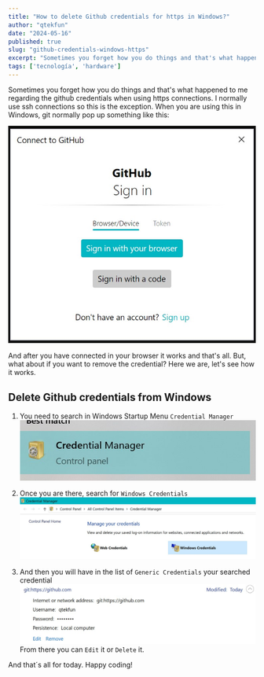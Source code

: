 ```yaml
---
title: "How to delete Github credentials for https in Windows?"
author: "qtekfun"
date: "2024-05-16"
published: true
slug: "github-credentials-windows-https"
excerpt: "Sometimes you forget how you do things and that's what happened to me regarding the github credentials when using"
tags: ['tecnología', 'hardware']
---
```



Sometimes you forget how you do things and that's what happened to me regarding the github credentials when using
https connections. I normally use ssh connections so this is the exception. When you are using this in Windows, git
normally pop up something like this:

![Connect To Github](/assets/computer-things/2024-05-16-github-credentials-windows-https/ConnectToGithub.jpg)

And after you have connected in your browser it works and that's all. But, what about if you want to remove the
credential? Here we are, let's see how it works.

## Delete Github credentials from Windows

1. You need to search in Windows Startup Menu `Credential Manager`
![Credential Manager](/assets/computer-things/2024-05-16-github-credentials-windows-https/CredentialManager.jpg)

1. Once you are there, search for `Windows Credentials`
![Windows Credentials](/assets/computer-things/2024-05-16-github-credentials-windows-https/WindowsCredentials.jpg)

1. And then you will have in the list of `Generic Credentials` your searched credential
![Credential](/assets/computer-things/2024-05-16-github-credentials-windows-https/Credential.jpg)
From there you can `Edit` it or `Delete` it.

And that´s all for today. Happy coding!
